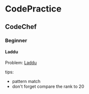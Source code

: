 # CodePractice

## CodeChef

### Beginner

#### Laddu

Problem: [Laddu](https://www.codechef.com/problems/LADDU)

tips:

* pattern match
* don't forget compare the rank to 20
